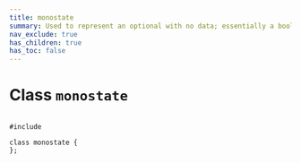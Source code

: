 ```yaml
---
title: monostate
summary: Used to represent an optional with no data; essentially a bool. 
nav_exclude: true
has_children: true
has_toc: false
---
```


# Class `monostate`

<code class="doxybook">
<span>#include <thrust/optional.h></span><br>
<span>class monostate {</span>
<span>};</span>
</code>

